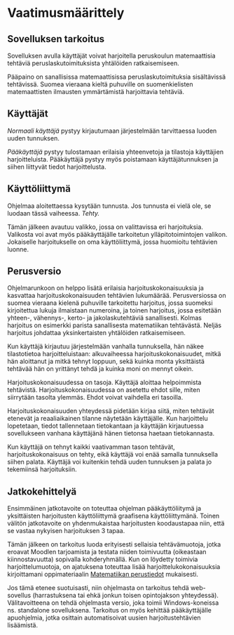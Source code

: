 # Vaatimusmäärittely

## Sovelluksen tarkoitus

Sovelluksen avulla käyttäjät voivat harjoitella peruskoulun matemaattisia tehtäviä peruslaskutoimituksista yhtälöiden ratkaisemiseen.

Pääpaino on sanallisissa matemaattisissa peruslaskutoimituksia sisältävissä tehtävissä. Suomea vieraana kieltä puhuville on suomenkielisten matemaattisten ilmausten ymmärtämistä harjoittavia tehtäviä.


## Käyttäjät

_Normaali käyttäjä_ pystyy kirjautumaan järjestelmään tarvittaessa luoden uuden tunnuksen.


_Pääkäyttäjä_ pystyy tulostamaan erilaisia yhteenvetoja ja tilastoja käyttäjien harjoitteluista. Pääkäyttäjä pystyy myös poistamaan käyttäjätunnuksen ja siihen liittyvät tiedot harjoittelusta.

## Käyttöliittymä

Ohjelmaa aloitettaessa kysytään tunnusta. Jos tunnusta ei vielä ole, se luodaan tässä vaiheessa. _Tehty._

Tämän jälkeen avautuu valikko, jossa on valittavissa eri harjoituksia. Valikosta voi avat myös pääkäyttäjälle tarkoitetun ylläpitotoimintojen valikon. Jokaiselle harjoitukselle on oma käyttöliittymä, jossa huomioitu tehtävien luonne.

## Perusversio

Ohjelmarunkoon on helppo lisätä erilaisia harjoituskokonaisuuksia ja kasvattaa harjoituskokonaisuuden tehtävien lukumäärää. Perusversiossa on suomea vieraana kielenä puhuville tarkoitettu harjoitus, jossa suomeksi kirjoitettua lukuja ilmaistaan numeroina, ja toinen harjoitus, jossa esitetään yhteen-, vähennys-, kerto- ja jakolaskutehtäviä sanallisesti. Kolmas harjoitus on esimerkki parista sanallisesta matematiikan tehtävästä. Neljäs harjoitus johdattaa yksinkertaisten yhtälöiden ratkaisemiseen.

Kun käyttäjä kirjautuu järjestelmään vanhalla tunnuksella, hän näkee tilastotietoa harjoitteluistaan: alkuvaiheessa harjoituskokonaisuudet, mitkä hän aloittanut ja mitkä tehnyt loppuun, sekä kuinka monta yksittäistä tehtävää hän on yrittänyt tehdä ja kuinka moni on mennyt oikein.

Harjoituskokonaisuudessa on tasoja. Käyttäjä aloittaa helpoimmista tehtävistä. Harjoituskokonaisuudessa on asetettu ehdot sille, miten siirrytään tasolta ylemmäs. Ehdot voivat vaihdella eri tasoilla.

Harjoituskokonaisuuden yhteydessä pidetään kirjaa siitä, miten tehtävät etenevät ja reaaliaikainen tilanne näytetään käyttäjälle. Kun harjoittelu lopetetaan, tiedot tallennetaan tietokantaan ja käyttäjän kirjautuessa sovellukseen vanhana käyttäjänä hänen tietonsa haetaan tietokannasta.

Kun käyttäjä on tehnyt kaikki vaativamman tason tehtävät, harjoituskokonaisuus on tehty, eikä käyttäjä voi enää samalla tunnuksella siihen palata. Käyttäjä voi kuitenkin tehdä uuden tunnuksen ja palata jo tekemiinsä harjoituksiin.


## Jatkokehittelyä

Ensimmäinen jatkotavoite on toteuttaa ohjelman pääkäyttöliitymä ja yksittäisten harjoitusten käyttöliittymä graafisena käyttöliittymänä. Toinen välitön jatkotavoite on yhdenmukaistaa harjoitusten koodaustapaa niin, että se vastaa nykyisen harjoituksen 3 tapaa.

Tämän jälkeen on tarkoitus luoda erityisesti sellaisia tehtävämuotoja, jotka eroavat Moodlen tarjoamista ja testata niiden toimivuutta (oikeastaan kiinnostavuutta) sopivalla kohderyhmällä. Kun on löydetty toimivia harjoittelumuotoja, on ajatuksena toteuttaa lisää harjoittelukokonaisuuksia kirjoittamani oppimateriaalin [Matematiikan perustiedot](https://homepages.tuni.fi/ari.virtanen/peruskoulumatikkaa.pdf) mukaisesti.

Jos tämä etenee suotuisasti, niin ohjelmasta on tarkoitus tehdä web-sovellus (harrastuksena tai ehkä jonkun toisen opintojakson yhteydessä). Välitavoitteena on tehdä ohjelmasta versio, joka toimii Windows-koneissa ns. standalone sovelluksena. Tarkoitus on myös kehittää pääkäyttäjälle apuohjelmia, jotka osittain automatisoivat uusien harjoitustehtävien lisäämistä.






